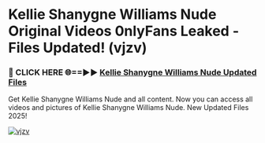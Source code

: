 # Kellie Shanygne Williams Nude Original Videos 0nlyFans Leaked - Files Updated! (vjzv)

<h3>🔴 CLICK HERE 🌐==►► <a href="https://tinyurl.com/5h6xmrr3" rel="nofollow">Kellie Shanygne Williams Nude Updated Files</a></h3>

Get Kellie Shanygne Williams Nude and all content. Now you can access all videos and pictures of Kellie Shanygne Williams Nude. New Updated Files 2025!

[![vjzv](https://i.imgur.com/KVD873Z.gif)](https://tinyurl.com/5h6xmrr3)

